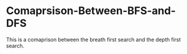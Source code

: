 # Comaprsison-Between-BFS-and-DFS
This is a comaprison between the breath first search and the depth first search.
